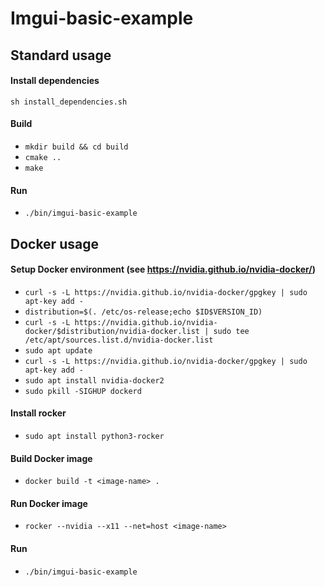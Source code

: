 # Imgui-basic-example

## Standard usage

#### Install dependencies
`sh install_dependencies.sh`

#### Build
- `mkdir build && cd build`
- `cmake ..`
- `make`

#### Run
- `./bin/imgui-basic-example`

## Docker usage

#### Setup Docker environment (see https://nvidia.github.io/nvidia-docker/)
- `curl -s -L https://nvidia.github.io/nvidia-docker/gpgkey | sudo apt-key add -`
- `distribution=$(. /etc/os-release;echo $ID$VERSION_ID)`
- `curl -s -L https://nvidia.github.io/nvidia-docker/$distribution/nvidia-docker.list | sudo tee /etc/apt/sources.list.d/nvidia-docker.list`
- `sudo apt update`
- `curl -s -L https://nvidia.github.io/nvidia-docker/gpgkey | sudo apt-key add -`
- `sudo apt install nvidia-docker2`
- `sudo pkill -SIGHUP dockerd`

#### Install rocker
- `sudo apt install python3-rocker`

#### Build Docker image
- `docker build -t <image-name> .`

#### Run Docker image 
- `rocker --nvidia --x11 --net=host <image-name>`

#### Run
- `./bin/imgui-basic-example`


